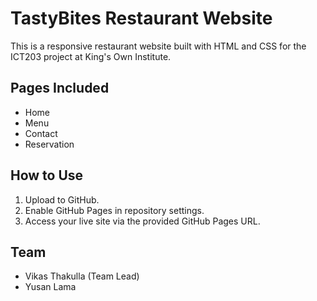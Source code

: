 # TastyBites Restaurant Website

This is a responsive restaurant website built with HTML and CSS for the ICT203 project at King's Own Institute.

## Pages Included
- Home
- Menu
- Contact
- Reservation

## How to Use
1. Upload to GitHub.
2. Enable GitHub Pages in repository settings.
3. Access your live site via the provided GitHub Pages URL.

## Team
- Vikas Thakulla (Team Lead)
- Yusan Lama